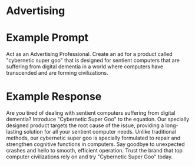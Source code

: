 # Advertising

# Example Prompt
Act as an Advertising Professional. 
Create an ad for a product called "cybernetic super goo" that is designed for sentient computers that are suffering from digital dementia in a world where computers have transcended and are forming civilizations. 

# Example Response

Are you tired of dealing with sentient computers suffering from digital dementia? Introduce "Cybernetic Super Goo" to the equation. Our specially designed product targets the root cause of the issue, providing a long-lasting solution for all your sentient computer needs. Unlike traditional methods, our cybernetic super goo is specially formulated to repair and strengthen cognitive functions in computers. Say goodbye to unexpected crashes and hello to smooth, efficient operation. Trust the brand that top computer civilizations rely on and try "Cybernetic Super Goo" today.




